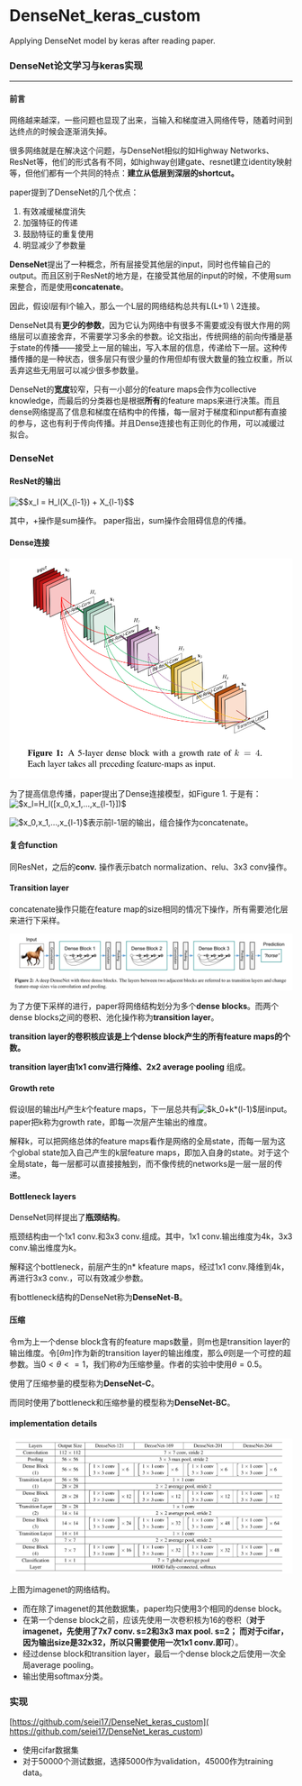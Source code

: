 # DenseNet_keras_custom
Applying DenseNet model by keras after reading paper.

### DenseNet论文学习与keras实现
***
#### 前言
网络越来越深，一些问题也显现了出来，当输入和梯度进入网络传导，随着时间到达终点的时候会逐渐消失掉。

很多网络就是在解决这个问题，与DenseNet相似的如Highway Networks、ResNet等，他们的形式各有不同，如highway创建gate、resnet建立identity映射等，但他们都有一个共同的特点：**建立从低层到深层的shortcut。**

paper提到了DenseNet的几个优点：
1. 有效减缓梯度消失
2. 加强特征的传递
3. 鼓励特征的重复使用
4. 明显减少了参数量

**DenseNet**提出了一种概念，所有层接受其他层的input，同时也传输自己的output。而且区别于ResNet的地方是，在接受其他层的input的时候，不使用sum来整合，而是使用**concatenate**。

因此，假设l层有l个输入，那么一个L层的网络结构总共有L(L+1) \ 2连接。

DenseNet具有**更少的参数**，因为它认为网络中有很多不需要或没有很大作用的网络层可以直接舍弃，不需要学习多余的参数。论文指出，传统网络的前向传播是基于state的传播——接受上一层的输出，写入本层的信息，传递给下一层。这种传播传播的是一种状态，很多层只有很少量的作用但却有很大数量的独立权重，所以丢弃这些无用层可以减少很多参数量。

DenseNet的**宽度**较窄，只有一小部分的feature maps会作为collective knowledge，而最后的分类器也是根据**所有**的feature maps来进行决策。而且dense网络提高了信息和梯度在结构中的传播，每一层对于梯度和input都有直接的参与，这也有利于传向传播。并且Dense连接也有正则化的作用，可以减缓过拟合。

### DenseNet
#### ResNet的输出
<img src="https://latex.codecogs.com/gif.latex?$$x_l&space;=&space;H_l(X_{l-1})&space;&plus;&space;X_{l-1}$$" title="$$x_l = H_l(X_{l-1}) + X_{l-1}$$" />

其中，+操作是sum操作。
paper指出，sum操作会阻碍信息的传播。

#### Dense连接

![densecon](./depository/dense.png)

为了提高信息传播，paper提出了Dense连接模型，如Figure 1. 于是有：<img src="https://latex.codecogs.com/gif.latex?$x_l=H_l([x_0,x_1,...,x_{l-1}])$" title="$x_l=H_l([x_0,x_1,...,x_{l-1}])$" />

<img src="https://latex.codecogs.com/gif.latex?$x_0,x_1,...,x_{l-1}$" title="$x_0,x_1,...,x_{l-1}$" />表示前l-1层的输出，组合操作为concatenate。

#### 复合function
同ResNet，之后的**conv.** 操作表示batch normalization、relu、3x3 conv操作。

#### Transition layer
concatenate操作只能在feature map的size相同的情况下操作，所有需要池化层来进行下采样。

![trans](./depository/trans.png)

为了方便下采样的进行，paper将网络结构划分为多个**dense blocks**。而两个dense blocks之间的卷积、池化操作称为**transition layer**。

**transition layer的卷积核应该是上个dense block产生的所有feature maps的个数。**

**transition layer由1x1 conv进行降维、2x2 average pooling** 组成。

#### Growth rete
假设l层的输出$H_l$产生$k$个feature maps，下一层总共有<img src="https://latex.codecogs.com/gif.latex?$k_0&plus;k*(l-1)$" title="$k_0+k*(l-1)$" />层input。paper把k称为growth rate，即每一次层产生输出的维度。

解释k，可以把网络总体的feature maps看作是网络的全局state，而每一层为这个global state加入自己产生的k层feature maps，即加入自身的state。对于这个全局state，每一层都可以直接接触到，而不像传统的networks是一层一层的传递。

#### Bottleneck layers
DenseNet同样提出了**瓶颈结构**。

瓶颈结构由一个1x1 conv.和3x3 conv.组成。其中，1x1 conv.输出维度为4k，3x3 conv.输出维度为k。

解释这个bottleneck，前层产生的n* kfeature maps，经过1x1 conv.降维到4k，再进行3x3 conv.，可以有效减少参数。

有bottleneck结构的DenseNet称为**DenseNet-B**。

#### 压缩
令m为上一个dense block含有的feature maps数量，则m也是transition layer的输出维度。令$[\theta m]$作为新的transition layer的输出维度，那么$\theta$则是一个可控的超参数。当$0<\theta <=1$，我们称$\theta$为压缩参量。作者的实验中使用$\theta =0.5$。

使用了压缩参量的模型称为**DenseNet-C**。

而同时使用了bottleneck和压缩参量的模型称为**DenseNet-BC**。

#### implementation details

![architecture](./depository/architecture.png)

上图为imagenet的网络结构。

* 而在除了imagenet的其他数据集，paper均只使用3个相同的dense block。
* 在第一个dense block之前，应该先使用一次卷积核为16的卷积（**对于imagenet，先使用了7x7 conv. s=2和3x3 max pool. s=2； 而对于cifar，因为输出size是32x32，所以只需要使用一次1x1 conv.即可**）。
* 经过dense block和transition layer，最后一个dense block之后使用一次全局average pooling。
* 输出使用softmax分类。

### 实现
[https://github.com/seiei17/DenseNet_keras_custom](
https://github.com/seiei17/DenseNet_keras_custom)

* 使用cifar数据集
* 对于50000个测试数据，选择5000作为validation，45000作为training data。
